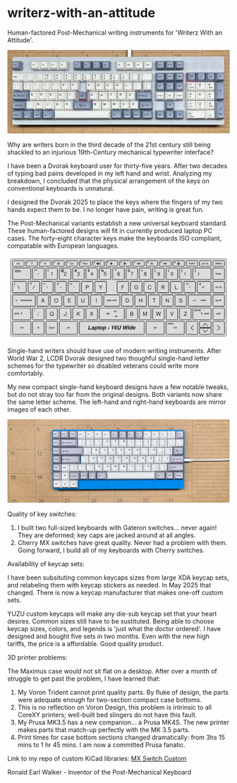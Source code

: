 # writerz-with-an-attitude
Human-factored Post-Mechanical writing instruments for 'Writerz With an Attitude'.

<img src="Images/MaximusGitHub.png" width="650" />

Why are writers born in the third decade of the 21st century still being shackled to an injurious 19th-Century mechanical typewriter interface?

I have been a Dvorak keyboard user for thirty-five years. After two decades of typing bad pains developed in my left hand and wrist. Analyzing 
my breakdown, I concluded that the physical arrangement of the keys on conventional keyboards is unnatural.

I designed the Dvorak 2025 to place the keys where the fingers of my two hands expect them to be. I no longer have pain, writing is great fun.

The Post-Mechanical variants establish a new universal keyboard standard. These human-factored designs will fit in currently produced laptop
PC cases. The forty-eight character keys make the keyboards ISO compliant, compatable with European languages.


<img src="Images/LaptopGitHub.png" width="650" />

Single-hand writers should have use of modern writing instruments. After World War 2, LCDR Dvorak designed two thoughful single-hand letter 
schemes for the typewriter so disabled veterans could write more comfortably.

My new compact single-hand keyboard designs have a few notable tweaks, but do not stray too far from the original designs. Both variants now share 
the same letter scheme. The left-hand and right-hand keyboards are mirror images of each other.


<img src="Images/LeftCmpGitHub.png" width="650" />

Quality of key switches:

1. I built two full-sized keyboards with Gateron switches... never again! They are deformed; key caps are jacked around at all angles. 
2. Cherry MX switches have great quality. Never had a problem with them. Going forward, I build all of my keyboards with Cherry switches.

Availability of keycap sets:

I have been subsituting common keycaps sizes from large XDA keycap sets, and relabeling them with keycap stickers as needed. In May 2025
that changed. There is now a keycap manufacturer that makes one-off custom sets.

YUZU custom keycaps will make any die-sub keycap set that your heart desires. Common sizes still have to be sustituted. Being able to choose 
keycap sizes, colors, and legends is 'just what the doctor ordered'. I have designed and bought five sets in two months. Even
with the new high tariffs, the price is a affordable. Good quality product.

3D printer problems:

The Maximus case would not sit flat on a desktop. After over a month of struggle to get past the problem, I have learned that:

1. My Voron Trident cannot print quality parts. By fluke of design, the parts were adequate enough for two-section compact case bottoms. 
2. This is no reflection on Voron Design, this problem is intrinsic to all CoreXY printers; well-built bed slingers do not have this fault.
3. My Prusa MK3.5 has a new companion... a Prusa MK4S. The new printer makes parts that match-up perfectly with the MK 3.5 parts.  
4. Print times for case bottom sections changed dramatically: from 3hs 15 mins to 1 hr 45 mins. I am now a committed Prusa fanatic.

Link to my repo of custom KiCad libraries: [MX Switch Custom](https://github.com/Dholydai/mx-switch-custom)

Ronald Earl Walker - Inventor of the Post-Mechanical Keyboard
   
